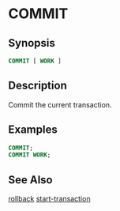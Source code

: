 COMMIT
======

Synopsis
--------

``` sql
COMMIT [ WORK ]
```

Description
-----------

Commit the current transaction.

Examples
--------

``` sql
COMMIT;
COMMIT WORK;
```

See Also
--------

[rollback](./rollback)
[start-transaction](./start-transaction)
